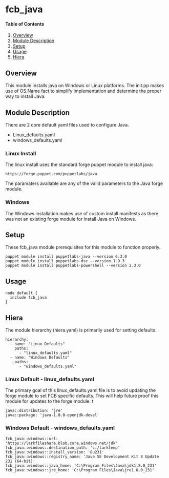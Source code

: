 # fcb_java

#### Table of Contents

1. [Overview](#overview)
1. [Module Description](#module-description)
1. [Setup](#setup)
1. [Usage](#usage)
1. [Hiera](#hiera)

## Overview

This module installs java on Windows or Linux platforms.  The init.pp makes use of OS.Name fact to simplify implementation and determine the proper way to install Java.

## Module Description

There are 2 core default yaml files used to configure Java. 
* Linux_defaults.yaml 
* windows_defaults.yaml

### Linux Install
The linux install uses the standard forge puppet module to install java:
```
https://forge.puppet.com/puppetlabs/java
```

The paramaters available are any of the valid parameters to the Java forge module.  

### Windows
The Windows installation makes use of custom install manifests as there was not an existing forge module for install Java on Windows.

## Setup
These fcb_java module prerequisites for this module to function properly.
```
puppet module install puppetlabs-java --version 6.3.0
puppet module install puppetlabs-dsc --version 1.9.3
puppet module install puppetlabs-powershell --version 2.3.0
```
## Usage
```
node default {
  include fcb_java
}
```

## Hiera
The module hierarchy (hiera.yaml) is primarily used for setting defaults.

```
hierarchy:
  - name: "Linux Defaults"
    paths:
      - "linux_defaults.yaml"
  - name: "Windows Defaults"
    paths:
      - "windows_defaults.yaml"
```
### Linux Default - linux_defaults.yaml
The primary goal of this linux_defaults.yaml file is to avoid updating the forge module to set FCB specific defaults.  This will help future proof this module for updates to the forge module.  t
```
java::distribution: 'jre'
java::package: 'java-1.8.0-openjdk-devel'
```
### Windows Default - windows_defaults.yaml
```
fcb_java::windows::url: 'https://larkfileshare.blob.core.windows.net/jdk'
fcb_java::windows::destination_path: 'c:/larktemp'
fcb_java::windows::install_version: '8u231'
fcb_java::windows::registry_name: 'Java SE Development Kit 8 Update 231 (64-bit)'
fcb_java::windows::java_home: 'C:\Program Files\Java\jdk1.8.0_231'
fcb_java::windows::jre_home: 'C:\Program Files\Java\jre1.8.0_231'
```
